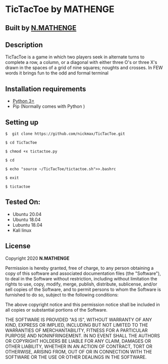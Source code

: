 # TicTacToe  by MATHENGE

## Built by [N.MATHENGE](https://www.instagram.com/_math.enge_/)

## Description
TicTacToe is a game in which two players seek in alternate turns to complete a row, a column, or a diagonal with either three O's or three X's drawn in the spaces of a grid of nine squares; noughts and crosses. In FEW words it brings fun to the odd and formal terminal

## Installation requirements
* [Python 3+](python.org)
* Pip (Normally comes with Python )

## Setting up
    $  git clone https://github.com/nickmax/TicTacToe.git
 
    $ cd TicTacToe
  
    $ chmod +x tictactoe.py
  
    $ cd
    
    $ echo "source ~/TicTacToe/tictactoe.sh">>.bashrc
    
    $ exit 
    
    $ tictactoe
    
 
 ## Tested On:
 * Ubuntu 20.04
 * Ubuntu 18.04
 * Lubuntu 18.04
 * Kali linux
 
 ## License
 Copyright 2020 **N.MATHENGE**

Permission is hereby granted, free of charge, to any person obtaining a copy of this software and associated documentation files (the "Software"), to deal in the Software without restriction, including without limitation the rights to use, copy, modify, merge, publish, distribute, sublicense, and/or sell copies of the Software, and to permit persons to whom the Software is furnished to do so, subject to the following conditions:

The above copyright notice and this permission notice shall be included in all copies or substantial portions of the Software.

THE SOFTWARE IS PROVIDED "AS IS", WITHOUT WARRANTY OF ANY KIND, EXPRESS OR IMPLIED, INCLUDING BUT NOT LIMITED TO THE WARRANTIES OF MERCHANTABILITY, FITNESS FOR A PARTICULAR PURPOSE AND NONINFRINGEMENT. IN NO EVENT SHALL THE AUTHORS OR COPYRIGHT HOLDERS BE LIABLE FOR ANY CLAIM, DAMAGES OR OTHER LIABILITY, WHETHER IN AN ACTION OF CONTRACT, TORT OR OTHERWISE, ARISING FROM, OUT OF OR IN CONNECTION WITH THE SOFTWARE OR THE USE OR OTHER DEALINGS IN THE SOFTWARE.




